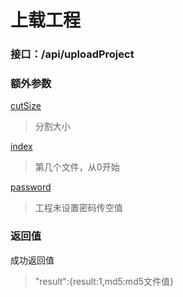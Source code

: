 # 上载工程
### 接口：/api/uploadProject
### 额外参数

[cutSize]()
> 分割大小

[index]()
> 第几个文件，从0开始

[password]()
> 工程未设置密码传空值

### 返回值
成功返回值 
> "result":{result:1,md5:md5文件值}